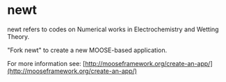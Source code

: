 newt
=====
newt refers to codes on Numerical works in Electrochemistry and Wetting Theory. 

"Fork newt" to create a new MOOSE-based application.

For more information see: [http://mooseframework.org/create-an-app/](http://mooseframework.org/create-an-app/)

